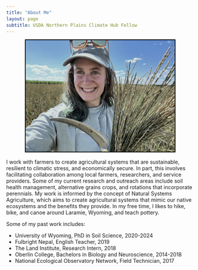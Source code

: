 ```yaml
---
title: "About Me"
layout: page
subtitle: USDA Northern Plains Climate Hub Fellow
---
```


<div style="text-align: center;">
<img src="/images/profile2.jpg" width="400" style="border: 2px solid black;"/>
</div>

I work with farmers to create agricultural systems that are sustainable, resilient to climatic stress, and economically secure. In part, this involves facilitating collaboration among local farmers, researchers, and service providers. Some of my current research and outreach areas include soil health management, alternative grains crops, and rotations that incorporate perennials. My work is informed by the concept of Natural Systems Agriculture, which aims to create agricultural systems that mimic our native ecosystems and the benefits they provide. In my free time, I likes to hike, bike, and canoe around Laramie, Wyoming, and teach pottery.  


Some of my past work includes:  

* University of Wyoming, PhD in Soil Science, 2020-2024  
* Fulbright Nepal, English Teacher, 2019  
* The Land Institute, Research Intern, 2018  
* Oberlin College, Bachelors in Biology and Neuroscience, 2014-2018  
* National Ecological Observatory Network, Field Technician, 2017  